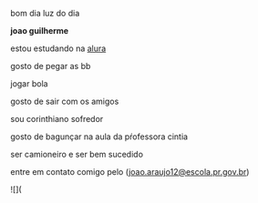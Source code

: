 bom dia luz do dia 

**joao guilherme**

estou estudando na [alura](https://www.alura.com.br/?srsltid=AfmBOopiLfyoRpWODcrr-a31mvE8c-OvgH_Dz7UYWp0Rl8uzgZu-NxQn)


gosto de pegar as bb

jogar bola 


 gosto de sair com os amigos 


sou corinthiano sofredor 


gosto de bagunçar na aula da pŕofessora cintia 

ser camioneiro e ser bem sucedido 

entre em contato comigo pelo (joao.araujo12@escola.pr.gov.br)

![](
